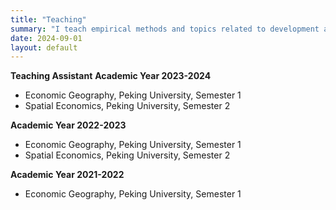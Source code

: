 ```yaml
---
title: "Teaching"
summary: "I teach empirical methods and topics related to development and health economics."
date: 2024-09-01
layout: default
---
```




**Teaching Assistant**
**Academic Year 2023-2024**
- Economic Geography, Peking University, Semester 1
- Spatial Economics, Peking University, Semester 2

**Academic Year 2022-2023**
- Economic Geography, Peking University, Semester 1
- Spatial Economics, Peking University, Semester 2

**Academic Year 2021-2022**
- Economic Geography, Peking University, Semester 1

